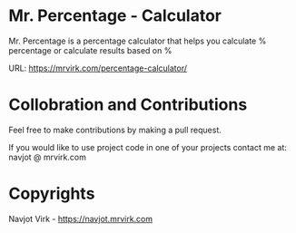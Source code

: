 # Mr. Percentage - Calculator
Mr. Percentage is a percentage calculator that helps you calculate % percentage or calculate results based on %

URL: https://mrvirk.com/percentage-calculator/

# Collobration and Contributions 
Feel free to make contributions by making a pull request.

If you would like to use project code in one of your projects contact me at: navjot @ mrvirk.com

# Copyrights
Navjot Virk - https://navjot.mrvirk.com
